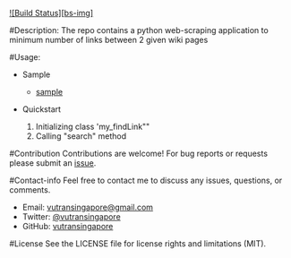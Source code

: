 [![Build Status][bs-img]][bs-lnk]


#Description:
The repo contains a python web-scraping application to minimum number of links between 2 given wiki pages

#Usage:
*	Sample
	*	[sample](https://github.com/tranlyvu/findLink/sample.py)
	
*	Quickstart
	1.	Initializing class 'my_findLink""
	2.	Calling "search" method
	
#Contribution
Contributions are welcome! For bug reports or requests please submit an [issue](https://github.com/tranlyvu/findLink/issues).

#Contact-info
Feel free to contact me to discuss any issues, questions, or comments.
*  Email: vutransingapore@gmail.com
*  Twitter: [@vutransingapore](https://twitter.com/vutransingapore)
*  GitHub: [vutransingapore](https://github.com/tranlyvu)

#License
See the LICENSE file for license rights and limitations (MIT).


[bs-lnk]: https://travis-ci.org/tranlyvu/findLink
[bs-image]: https://travis-ci.org/tranlyvu/findLink.svg?branch=master